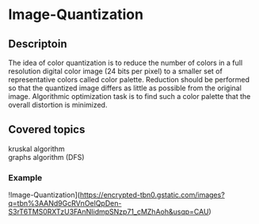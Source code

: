 # Image-Quantization
## Descriptoin
The idea of color quantization is to reduce the number of colors in a full resolution digital color image (24 bits per pixel) to a smaller set of representative colors called color palette. Reduction should be performed so that the quantized image differs as little as possible from the original image. Algorithmic optimization task is to find such a color palette that the overall distortion is minimized. 
## Covered topics
kruskal algorithm\
graphs algorithm (DFS)
### Example
!Image-Quantization](https://encrypted-tbn0.gstatic.com/images?q=tbn%3AANd9GcRVnOelQpDen-S3rT6TMS0RXTzU3FAnNIidmpSNzp71_cMZhAoh&usqp=CAU)

